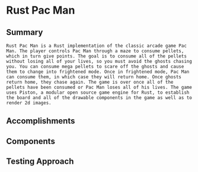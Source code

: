 # Rust Pac Man
## Summary
	Rust Pac Man is a Rust implementation of the classic arcade game Pac Man. The player controls Pac Man through a maze to consume pellets, which in turn give points. The goal is to consume all of the pellets without losing all of your lives, so you must avoid the ghosts chasing you. You can consume mega pellets to scare off the ghosts and cause them to change into frightened mode. Once in frightened mode, Pac Man can consume them, in which case they will return home. Once ghosts return home, they chase again. The game is over once all of the pellets have been consumed or Pac Man loses all of his lives. The game uses Piston, a modular open source game engine for Rust, to establish the board and all of the drawable components in the game as well as to render 2d images.

## Accomplishments

## Components

## Testing Approach